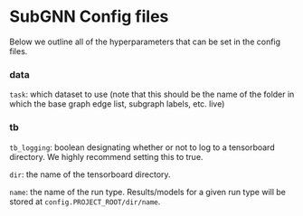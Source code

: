 # SubGNN Config files

Below we outline all of the hyperparameters that can be set in the config files. 

### data

`task`: which dataset to use (note that this should be the name of the folder in which the base graph edge list, subgraph labels, etc. live)

### tb
`tb_logging`: boolean designating whether or not to log to a tensorboard directory. We highly recommend setting this to true.

`dir`: the name of the tensorboard directory. 

`name`: the name of the run type. Results/models for a given run type will be stored at `config.PROJECT_ROOT/dir/name`.




